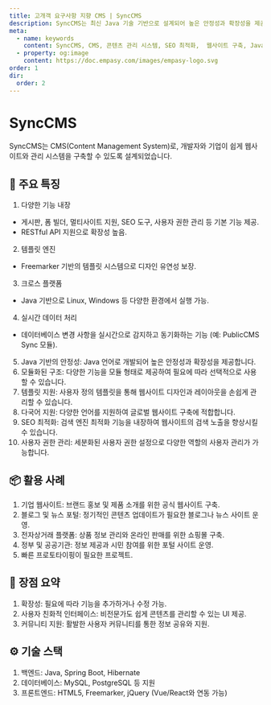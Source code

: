 ```yaml
---
title: 고개객 요구사항 지향 CMS | SyncCMS
description: SyncCMS는 최신 Java 기술 기반으로 설계되어 높은 안정성과 확장성을 제공하며, SEO 친화적인 구조를 통해 웹사이트의 검색 노출을 효과적으로 향상시킵니다
meta:
  - name: keywords
    content: SyncCMS, CMS, 콘텐츠 관리 시스템, SEO 최적화,  웹사이트 구축, Java 기반, 오픈소스, 템플릿, 다국어 지원, 사용자 친화적 UI, 확장성, 헤드리스,  클라우드 기반 CMS, 모바일 CMS, Headless CMS, Headful CMS, 모듈화 콘텐츠 시스템, 사용자 친화적 인터페이스, 템플릿 지원, 다중 사이트 및 다국어 지원, 개인화
  - property: og:image
    content: https://doc.empasy.com/images/empasy-logo.svg
order: 1
dir:
  order: 2
---
```


# SyncCMS

SyncCMS는 CMS(Content Management System)로, 개발자와 기업이 쉽게 웹사이트와 관리 시스템을 구축할 수 있도록 설계되었습니다.

## 🔧 주요 특징

1. 다양한 기능 내장

- 게시판, 폼 빌더, 멀티사이트 지원, SEO 도구, 사용자 권한 관리 등 기본 기능 제공.
- RESTful API 지원으로 확장성 높음.

2. 템플릿 엔진

- Freemarker 기반의 템플릿 시스템으로 디자인 유연성 보장.

3. 크로스 플랫폼

- Java 기반으로 Linux, Windows 등 다양한 환경에서 실행 가능.

4. 실시간 데이터 처리

- 데이터베이스 변경 사항을 실시간으로 감지하고 동기화하는 기능 (예: PublicCMS Sync 모듈).

5. Java 기반의 안정성: Java 언어로 개발되어 높은 안정성과 확장성을 제공합니다.
6. 모듈화된 구조: 다양한 기능을 모듈 형태로 제공하여 필요에 따라 선택적으로 사용할 수 있습니다.
7. 템플릿 지원: 사용자 정의 템플릿을 통해 웹사이트 디자인과 레이아웃을 손쉽게 관리할 수 있습니다.
8. 다국어 지원: 다양한 언어를 지원하여 글로벌 웹사이트 구축에 적합합니다.
9. SEO 최적화: 검색 엔진 최적화 기능을 내장하여 웹사이트의 검색 노출을 향상시킬 수 있습니다.
10. 사용자 권한 관리: 세분화된 사용자 권한 설정으로 다양한 역할의 사용자 관리가 가능합니다.

## 📦 활용 사례

1. 기업 웹사이트: 브랜드 홍보 및 제품 소개를 위한 공식 웹사이트 구축.
1. 블로그 및 뉴스 포털: 정기적인 콘텐츠 업데이트가 필요한 블로그나 뉴스 사이트 운영.
1. 전자상거래 플랫폼: 상품 정보 관리와 온라인 판매를 위한 쇼핑몰 구축.
1. 정부 및 공공기관: 정보 제공과 시민 참여를 위한 포털 사이트 운영.
1. 빠른 프로토타이핑이 필요한 프로젝트.

## 🚀 장점 요약

1. 확장성: 필요에 따라 기능을 추가하거나 수정 가능.
1. 사용자 친화적 인터페이스: 비전문가도 쉽게 콘텐츠를 관리할 수 있는 UI 제공.
1. 커뮤니티 지원: 활발한 사용자 커뮤니티를 통한 정보 공유와 지원.

## ⚙️ 기술 스택

1. 백엔드: Java, Spring Boot, Hibernate
1. 데이터베이스: MySQL, PostgreSQL 등 지원
1. 프론트엔드: HTML5, Freemarker, jQuery (Vue/React와 연동 가능)
